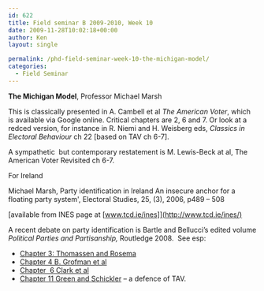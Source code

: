 ```yaml
---
id: 622
title: Field seminar B 2009-2010, Week 10
date: 2009-11-28T10:02:18+00:00
author: Ken
layout: single

permalink: /phd-field-seminar-week-10-the-michigan-model/
categories:
  - Field Seminar
---
```

**The Michigan Model**, Professor Michael Marsh

This is classically presented in A. Cambell et al _The American Voter_, which is available via Google online. Critical chapters are 2, 6 and 7. Or look at a redced version, for instance in R. Niemi and H. Weisberg eds, _Classics in Electoral Behaviour_ ch 22 [based on TAV ch 6-7].

A sympathetic  but contemporary restatement is M. Lewis-Beck at al, The American Voter Revisited ch 6-7.

For Ireland

Michael Marsh, Party identification in Ireland An insecure anchor for a floating party system', Electoral Studies, 25, (3), 2006, p489 &#8211; 508
  
[available from INES page at [www.tcd.ie/ines]](http://www.tcd.ie/ines/)

A recent debate on party identification is Bartle and Bellucci&#8217;s edited volume _Political Parties and Partisanship,_ Routledge 2008.  See esp:

  * [Chapter 3: Thomassen and Rosema](https://www.tcd.ie/Political_Science/local/docs/Ch3.pdf)
  * [Chapter 4 B. Grofman et al](https://www.tcd.ie/Political_Science/local/docs/Ch4.pdf)
  * [Chapter  6 Clark et al](https://www.tcd.ie/Political_Science/local/docs/Ch6.pdf)
  * [Chapter 11 Green and Schickler](https://www.tcd.ie/Political_Science/local/docs/Ch11.pdf) &#8211; a defence of TAV.

